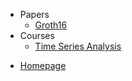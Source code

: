 <!-- _sidebar.md -->


* Papers
  * [Groth16](papers/Groth16.md)
* Courses
  * [Time Series Analysis](courses/时序期中review.md) <!--注意这里是相对路径-->
 

- [Homepage](https://xseeope.github.io/#/)